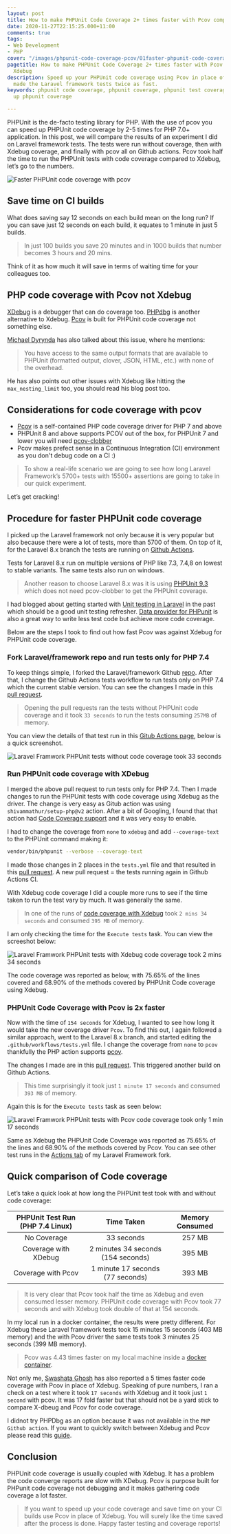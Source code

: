 ```yaml
---
layout: post
title: How to make PHPUnit Code Coverage 2+ times faster with Pcov compared to Xdebug
date: 2020-11-27T22:15:25.000+11:00
comments: true
tags:
- Web Development
- PHP
cover: "/images/phpunit-code-coverage-pcov/01faster-phpunit-code-coverage.jpg"
pagetitle: How to make PHPUnit Code Coverage 2+ times faster with Pcov compared to
  Xdebug
description: Speed up your PHPUnit code coverage using Pcov in place of Xdebug. Pcov
  made the Laravel framework tests twice as fast.
keywords: phpunit code coverage, phpunit coverage, phpunit test coverage, pcov, speed
  up phpunit coverage

---
```

PHPUnit is the de-facto testing library for PHP. With the use of pcov you can speed up PHPUnit code coverage by 2-5 times for PHP 7.0+ application. In this post, we will compare the results of an experiment I did on Laravel framework tests. The tests were run without coverage, then with Xdebug coverage, and finally with pcov all on Github actions. Pcov took half the time to run the PHPUnit tests with code coverage compared to Xdebug, let’s go to the numbers.

<img class="center" loading="lazy" src="/images/phpunit-code-coverage-pcov/01faster-phpunit-code-coverage.jpg" title="Faster PHPUnit code coverage with pcov" alt="Faster PHPUnit code coverage with pcov">

<!-- more -->

## Save time on CI builds

What does saving say 12 seconds on each build mean on the long run? If you can save just 12 seconds on each build, it equates to 1 minute in just 5 builds.

> In just 100 builds you save 20 minutes and in 1000 builds that number becomes 3 hours and 20 mins.

Think of it as how much it will save in terms of waiting time for your colleagues too.

## PHP code coverage with Pcov not Xdebug

[XDebug](https://xdebug.org/) is a debugger that can do coverage too. [PHPdbg](https://www.php.net/manual/en/intro.phpdbg.php) is another alternative to Xdebug. [Pcov](https://github.com/krakjoe/pcov) is built for PHPUnit code coverage not something else.

[Michael Dyrynda](https://dyrynda.com.au/blog/using-pcov-instead-of-xdebug-for-coverage) has also talked about this issue, where he mentions:

> You have access to the same output formats that are available to PHPUnit (formatted output, clover, JSON, HTML, etc.) with none of the overhead.

He has also points out other issues with Xdebug like hitting the `max_nesting_limit` too, you should read his blog post too.

## Considerations for code coverage with pcov

* [Pcov](https://github.com/krakjoe/pcov) is a self-contained PHP code coverage driver for PHP 7 and above
* PHPUnit 8 and above supports PCOV out of the box, for PHPUnit 7 and lower you will need [pcov-clobber](https://github.com/krakjoe/pcov-clobber)
* Pcov makes prefect sense in a Continuous Integration (CI) environment as you don't debug code on a CI :)

> To show a real-life scenario we are going to see how long Laravel Framework’s 5700+ tests with 15500+ assertions are going to take in our quick experiment.

Let’s get cracking!

## Procedure for faster PHPUnit code coverage

I picked up the Laravel framework not only because it is very popular but also because there were a lot of tests, more than 5700 of them. On top of it, for the Laravel 8.x branch the tests are running on [Github Actions](https://github.com/laravel/framework/actions).

Tests for Laravel 8.x run on multiple versions of PHP like 7.3, 7.4,8 on lowest to stable variants. The same tests also run on windows.

> Another reason to choose Laravel 8.x was it is using [PHPUnit  9.3](https://github.com/laravel/framework/blob/8.x/composer.json#L89) which does not need pcov-clobber to get the PHPUnit coverage.

I had blogged about getting started with [Unit testing in Laravel](/blog/2015/07/getting-started-with-unit-testing-in-laravel/) in the past which should be a good unit testing refresher. [Data provider for PHPunit](/blog/2014/02/using-phpunit-data-provider-for-less/) is also a great way to write less test code but achieve more code coverage.

Below are the steps I took to find out how fast Pcov was against Xdebug for PHPUnit code coverage.

### Fork Laravel/framework repo and run tests only for PHP 7.4

To keep things simple, I forked the Laravel/framework Github [repo](https://github.com/geshan/framework). After that, I change the Github Actions tests workflow to run tests only on PHP 7.4 which the current stable version. You can see the changes I made in this [pull request](https://github.com/geshan/framework/pull/1/files).

> Opening the pull requests ran the tests without PHPUnit code coverage and it took `33 seconds` to run the tests consuming `257MB` of memory.

You can view the details of that test run in this [Gitub Actions page](https://github.com/geshan/framework/runs/1458355879?check_suite_focus=true), below is a quick screenshot.

<img class="center" loading="lazy" src="/images/phpunit-code-coverage-pcov/02phpunit-tests-without-coverage.jpg" title="Laravel Framwork PHPUnit tests without code coverage" alt="Laravel Framwork PHPUnit tests without code coverage took 33 seconds">

### Run PHPUnit code coverage with XDebug

I merged the above pull request to run tests only for PHP 7.4. Then I made changes to run the PHPUnit tests with code coverage using Xdebug as the driver. The change is very easy as Gitub action was using `shivammathur/setup-php@v2` action. After a bit of Googling, I found that that action had [Code Coverage support](https://github.com/marketplace/actions/setup-php-action#signal_strength-coverage-support) and it was very easy to enable.

I had to change the coverage from `none` to `xdebug` and add `--coverage-text` to the PHPUnit command making it:

``` bash
vendor/bin/phpunit --verbose --coverage-text
```

I made those changes in 2 places in the `tests.yml` file and that resulted in this [pull request](https://github.com/geshan/framework/pull/2/files). A new pull request = the tests running again in Github Actions CI.

With Xdebug code coverage I did a couple more runs to see if the time taken to run the test vary by much. It was generally the same.

> In one of the runs of [code coverage with Xdebug](https://github.com/geshan/framework/runs/1458520731?check_suite_focus=true) took `2 mins 34 seconds` and consumed `395 MB` of memory.

I am only checking the time for the `Execute tests` task. You can view the screeshot below:

<img class="center" loading="lazy" src="/images/phpunit-code-coverage-pcov/03phpunit-tests-with-xdebug.jpg" title="Laravel Framwork PHPUnit tests with Xdebug code coverage" alt="Laravel Framwork PHPUnit tests with Xdebug code coverage took 2 mins 34 seconds">

The code coverage was reported as below, with 75.65% of the lines covered and 68.90% of the methods covered by PHPUnit Code coverage using Xdebug.

### PHPUnit Code Coverage with Pcov is 2x faster

Now with the time of `154 seconds` for Xdebug, I wanted to see how long it would take the new coverage driver `Pcov`. To find this out, I again followed a similar approach, went to the Laravel 8.x branch, and started editing the `.github/workflows/tests.yml` file. I change the coverage from `none` to `pcov` thankfully the PHP action supports [pcov](https://github.com/marketplace/actions/setup-php-action#pcov).

The changes I made are in this [pull request](https://github.com/geshan/framework/pull/3/files). This triggered another build on Github Actions.

> This time surprisingly it took just `1 minute 17 seconds` and consumed `393 MB` of memory.

Again this is for the `Execute tests` task as seen below:

<img class="center" loading="lazy" src="/images/phpunit-code-coverage-pcov/04phpunit-tests-with-pcov.jpg" title="Laravel Framwork PHPUnit tests with Pcov code coverage" alt="Laravel Framwork PHPUnit tests with Pcov code coverage took only 1 min 17 seconds">

Same as Xdebug the PHPUnit Code Coverage was reported as 75.65% of the lines and 68.90% of the methods covered by Pcov. You can see other test runs in the [Actions tab](https://github.com/geshan/framework/actions) of my Laravel Framework fork.

## Quick comparison of Code coverage

Let’s take a quick look at how long the PHPUnit test took with and without code coverage:

| PHPUnit Test Run (PHP 7.4 Linux) | Time Taken | Memory Consumed |
| :---: | :---: | :---: |
| No Coverage | 33 seconds | 257 MB |
| Coverage with XDebug | 2 minutes 34 seconds (154 seconds) | 395 MB |
| Coverage with Pcov | 1 minute 17 seconds (77 seconds) | 393 MB |

> It is very clear that Pcov took half the time as Xdebug and even consumed lesser memory. PHPUnit code coverage with Pcov took 77 seconds and with Xdebug took double of that at 154 seconds.

In my local run in a docker container, the results were pretty different.  For Xdebug these Laravel framework tests took 15 minutes 15 seconds (403 MB memory) and the with Pcov driver the same tests took 3 minutes 25 seconds (399 MB memory).

> Pcov was 4.43 times faster on my local machine inside a [docker container](https://github.com/lorisleiva/laravel-docker/blob/master/7.4/Dockerfile).

Not only me, [Swashata Ghosh](https://dev.to/swashata/setup-php-pcov-for-5-times-faster-phpunit-code-coverage-3d9c) has also reported a 5 times faster code coverage with Pcov in place of Xdebug. Speaking of pure numbers, I ran a check on a test where it took `17 seconds` with Xdebug and it took just `1 second` with pcov. It was 17 fold faster but that should not be a yard stick to compare X-dbeug and Pcov for code coverage.

I didnot try PHPDbg as an option because it was not available in the `PHP Github action`. If you want to quickly switch between Xdebug and Pcov please read this [guide](https://localheinz.com/blog/2020/05/16/quickly-switching-between-pcov-and-xdebug/).

## Conclusion

PHPUnit code coverage is usually coupled with Xdebug. It has a problem the code converge reports are slow with XDebug. Pcov is purpose built for PHPunit code coverage not debugging and it makes gathering code coverage a lot faster.

> If you want to speed up your code coverage and save time on your CI builds use Pcov in place of Xdebug. You will surely like the time saved after the process is done. Happy faster testing and coverage reports!
